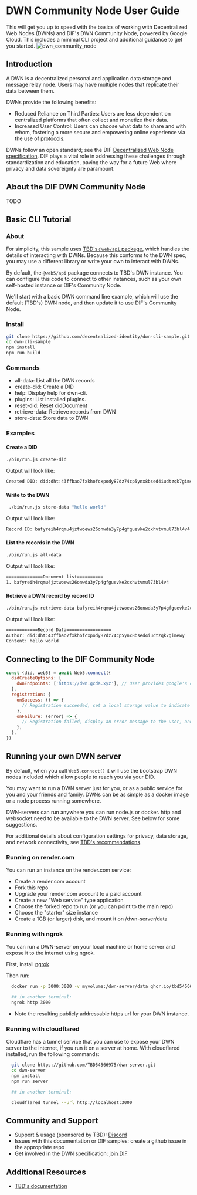 # DWN Community Node User Guide

This will get you up to speed with the basics of working with Decentralized Web Nodes (DWNs) and DIF's DWN Community Node, powered by Google Cloud. This includes a minimal CLI project and additional guidance to get you started.
![dwn_community_node](https://github.com/user-attachments/assets/0f1617d2-5dec-4a74-9f70-a9f5634ebec0)

## Introduction

A DWN is a decentralized personal and application data storage and message relay node. Users may have multiple nodes that replicate their data between them.

DWNs provide the following benefits:

- Reduced Reliance on Third Parties: Users are less dependent on centralized platforms that often collect and monetize their data.
- Increased User Control: Users can choose what data to share and with whom, fostering a more secure and empowering online experience via the use of [protocols](https://developer.tbd.website/docs/web5/learn/protocols).

DWNs follow an open standard; see the DIF [Decentralized Web Node specification](https://identity.foundation/decentralized-web-node/spec/). DIF plays a vital role in addressing these challenges through standardization and education, paving the way for a future Web where privacy and data sovereignty are paramount.

## About the DIF DWN Community Node

TODO

## Basic CLI Tutorial

### About

For simplicity, this sample uses [TBD's `@web/api` package](https://github.com/TBD54566975/web5-js), which handles the details of interacting with DWNs. Because this conforms to the DWN spec, you may use a different library or write your own to interact with DWNs.

By default, the `@web5/api` package connects to TBD's DWN instance. You can configure this code to connect to other instances, such as your own self-hosted instance or DIF's Community Node.

We'll start with a basic DWN command line example, which will use the default (TBD's) DWN node, and then update it to use DIF's Community Node.

### Install

```bash
git clone https://github.com/decentralized-identity/dwn-cli-sample.git
cd dwn-cli-sample
npm install
npm run build
```

### Commands

- all-data: List all the DWN records
- create-did: Create a DID
- help: Display help for dwn-cli.
- plugins: List installed plugins.
- reset-did: Reset didDocument
- retrieve-data: Retrieve records from DWN
- store-data: Store data to DWN

### Examples

#### Create a DID

```sh
./bin/run.js create-did
```

Output will look like:

```sh
Created DID: did:dht:43ffbao7fxkhofcxpody87dz74cp5ynx8bsed4iudtzqk7gimewy
```

#### Write to the DWN

```sh
 ./bin/run.js store-data "hello world"
```

Output will look like:

```sh
Record ID: bafyreih4rqmu4jztwoews26onwda3y7p4gfguevke2cxhvtvmul73bl4v4
```

#### List the records in the DWN

```sh
./bin/run.js all-data
```

Output will look like:

```sh
==============Document list==========
1. bafyreih4rqmu4jztwoews26onwda3y7p4gfguevke2cxhvtvmul73bl4v4

```

#### Retrieve a DWN record by record ID

```sh
./bin/run.js retrieve-data bafyreih4rqmu4jztwoews26onwda3y7p4gfguevke2cxhvtvmul73bl4v4
```

Output will look like:

```sh
============Record Data=================
Author: did:dht:43ffbao7fxkhofcxpody87dz74cp5ynx8bsed4iudtzqk7gimewy
Content: hello world
```

## Connecting to the DIF Community Node

```js
const {did, web5} = await Web5.connect({
  didCreateOptions: {
    dwnEndpoints: ['https://dwn.gcda.xyz'], // User provides google's community DWN instance
  },
  registration: {
    onSuccess: () => {
      // Registration succeeded, set a local storage value to indicate the user is registered and registration does not need to occur again.
    },
    onFailure: (error) => {
      // Registration failed, display an error message to the user, and pass in the registration object again to retry next time the user connects.
    },
  },
})
```

## Running your own DWN server

By default, when you call `Web5.connect()` it will use the bootstrap DWN nodes included which allow people to reach you via your DID.

You may want to run a DWN server just for you, or as a public service for you and your friends and family. DWNs can be as simple as a docker image or a node process running somewhere.

DWN-servers can run anywhere you can run node.js or docker. http and websocket need to be available to the DWN server. See below for some suggestions.

For additional details about configuration settings for privacy, data storage, and network connectivity, see [TBD's recommendations](https://github.com/TBD54566975/dwn-server/blob/main/README.md).

### Running on render.com

You can run an instance on the render.com service:

- Create a render.com account
- Fork this repo
- Upgrade your render.com account to a paid account
- Create a new "Web service" type application
- Choose the forked repo to run (or you can point to the main repo)
- Choose the "starter" size instance
- Create a 1GB (or larger) disk, and mount it on /dwn-server/data

### Running with ngrok

You can run a DWN-server on your local machine or home server and expose it to the internet using ngrok.

First, install [ngrok](https://ngrok.com/download)

Then run:

```bash
  docker run -p 3000:3000 -v myvolume:/dwn-server/data ghcr.io/tbd54566975/dwn-server:main

  ## in another terminal:
  ngrok http 3000
```

- Note the resulting publicly addressable https url for your DWN instance.

### Running with cloudflared

Cloudflare has a tunnel service that you can use to expose your DWN server to the internet, if you run it on a server at home. With cloudflared installed, run the following commands:

```sh
  git clone https://github.com/TBD54566975/dwn-server.git
  cd dwn-server
  npm install
  npm run server

  ## in another terminal:

  cloudflared tunnel --url http://localhost:3000
```

## Community and Support

- Support & usage (sponsored by TBD): [Discord](https://discord.gg/tbd)
- Issues with this documentation or DIF samples: create a github issue in the appropriate repo
- Get involved in the DWN specification: [join DIF](https://identity.foundation/join/)

## Additional Resources

- [TBD's documentation](https://developer.tbd.website/docs/web5/build/decentralized-web-nodes/web5-connect)
